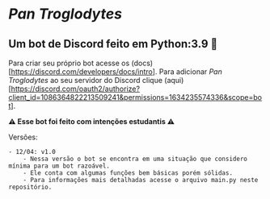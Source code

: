 # *Pan Troglodytes*

## Um bot de Discord feito em Python:3.9 🐍

Para criar seu próprio bot acesse os (docs)[https://discord.com/developers/docs/intro].
Para adicionar *Pan Troglodytes* ao seu servidor do Discord clique (aqui)[https://discord.com/oauth2/authorize?client_id=1086364822213509241&permissions=1634235574336&scope=bot].

**⚠ Esse bot foi feito com intenções estudantis ⚠**

Versões:

    - 12/04: v1.0
        - Nessa versão o bot se encontra em uma situação que considero mínima para um bot razoável.
        - Ele conta com algumas funções bem básicas porém sólidas.
        - Para informações mais detalhadas acesse o arquivo main.py neste repositório.
